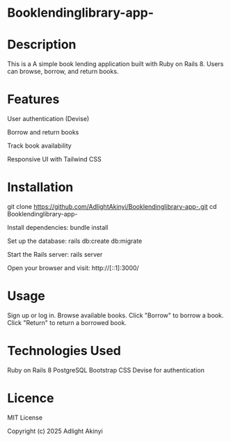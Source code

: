 # Booklendinglibrary-app-

# Description 
This is a A simple book lending application built with Ruby on Rails 8. Users can browse, borrow, and return books.

# Features
User authentication (Devise)

Borrow and return books

Track book availability

Responsive UI with Tailwind CSS

# Installation
git clone https://github.com/AdlightAkinyi/Booklendinglibrary-app-.git
cd Booklendinglibrary-app-

Install dependencies:
bundle install

Set up the database:
rails db:create db:migrate 

Start the Rails server:
rails server


Open your browser and visit:
http://[::1]:3000/
# Usage
 Sign up or log in.
 Browse available books.
 Click "Borrow" to borrow a book.
 Click "Return" to return a borrowed book.

# Technologies Used
Ruby on Rails 8
PostgreSQL
Bootstrap CSS
Devise for authentication

# Licence

MIT License

Copyright (c) 2025 Adlight  Akinyi